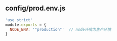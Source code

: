 ## config/prod.env.js

```js
'use strict'
module.exports = {
  NODE_ENV: '"production"'  // node环境为生产环境
}

```
